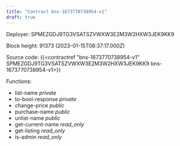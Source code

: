 ```yaml
---
title: "Contract bns-1673770738954-v1"
draft: true
---
```

Deployer: SPMEZGDJ9TG3VSATSZVWXW3E2M3W2HXW3JEK9KK9


 



Block height: 91373 (2023-01-15T08:37:17.000Z)

Source code: {{<contractref "bns-1673770738954-v1" SPMEZGDJ9TG3VSATSZVWXW3E2M3W2HXW3JEK9KK9 bns-1673770738954-v1>}}

Functions:

* list-name _private_
* to-bool-response _private_
* change-price _public_
* purchase-name _public_
* unlist-name _public_
* get-current-name _read_only_
* get-listing _read_only_
* is-admin _read_only_
